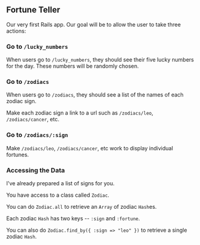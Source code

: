 ## Fortune Teller

Our very first Rails app. Our goal will be to allow the user to take three actions:

### Go to `/lucky_numbers`

When users go to `/lucky_numbers`, they should see their five lucky numbers for the day. These numbers will be randomly chosen.

### Go to `/zodiacs`

When users go to `/zodiacs`, they should see a list of the names of each zodiac sign.

Make each zodiac sign a link to a url such as `/zodiacs/leo`, `/zodiacs/cancer`, etc.

### Go to `/zodiacs/:sign`

Make `/zodiacs/leo`, `/zodiacs/cancer`, etc work to display individual fortunes.

### Accessing the Data

I've already prepared a list of signs for you.

You have access to a class called `Zodiac`.

You can do `Zodiac.all` to retrieve an `Array` of zodiac `Hash`es.

Each zodiac `Hash` has two keys -- `:sign` and `:fortune`.

You can also do `Zodiac.find_by({ :sign => "leo" })` to retrieve a single zodiac `Hash`.

